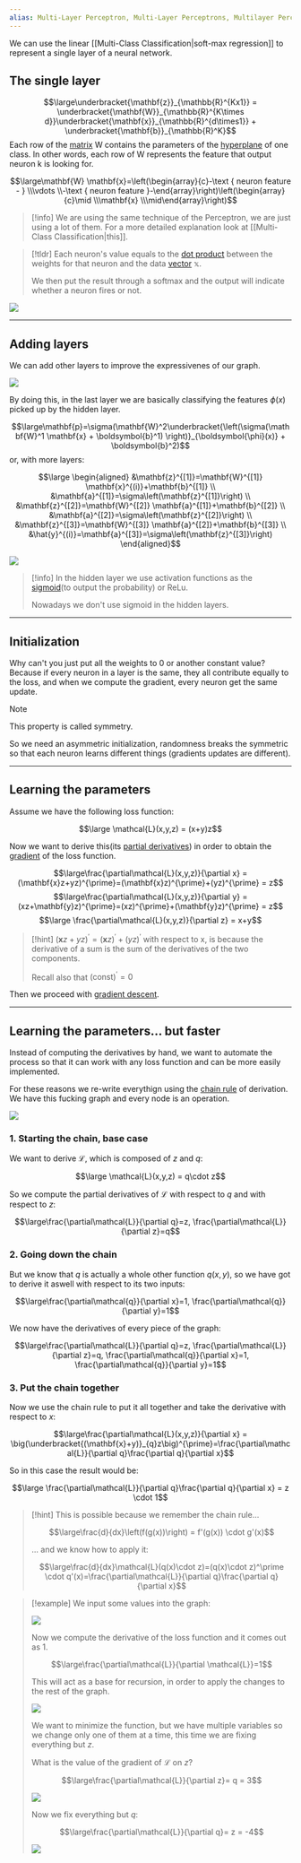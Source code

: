 ```yaml
---
alias: Multi-Layer Perceptron, Multi-Layer Perceptrons, Multilayer Perceptron, Multilayer Perceptrons, MLP, MLPs
---
```


We can use the linear [[Multi-Class Classification|soft-max regression]] to represent a single layer of a neural network.


## The single layer

$$\large\underbracket{\mathbf{z}}_{\mathbb{R}^{Kx1}} = \underbracket{\mathbf{W}}_{\mathbb{R}^{K\times d}}\underbracket{\mathbf{x}}_{\mathbb{R}^{d\times1}} + \underbracket{\mathbf{b}}_{\mathbb{R}^K}$$
Each row of the [matrix](../Linear%20Algebra/Matrix.md) W contains the parameters of the [hyperplane](../Linear%20Algebra/Hyperplanes.md) of one class.
In other words, each row of W represents the feature that output neuron k is looking for.

$$\large\mathbf{W} \mathbf{x}=\left(\begin{array}{c}-\text { neuron feature - } \\\vdots \\-\text { neuron feature }-\end{array}\right)\left(\begin{array}{c}\mid \\\mathbf{x} \\\mid\end{array}\right)$$


> [!info]
> We are using the same technique of the Perceptron, we are just using a lot of them.
> For a more detailed explanation look at [[Multi-Class Classification|this]].

> [!tldr]
> Each neuron's value equals to the [dot product](../Linear%20Algebra/Dot%20product.md) between the weights for that neuron and the data [vector](../Linear%20Algebra/Vectors.md) $\mathbb{x}$.
> 
> We then put the result through a softmax and the output will indicate whether a neuron fires or not.

![](../z_images/Pasted%20image%2020230612021128.png)

---

## Adding layers

We can add other layers to improve the expressivenes of our graph.

![](../z_images/Pasted%20image%2020230614134652.png)


By doing this, in the last layer we are basically classifying the features $\phi(x)$ picked up by the hidden layer.

$$\large\mathbf{p}=\sigma(\mathbf{W}^2\underbracket{\left(\sigma(\mathbf{W}^1 \mathbf{x}  + \boldsymbol{b}^1) \right)}_{\boldsymbol{\phi}(x)}   + \boldsymbol{b}^2)$$
or, with more layers:

$$\large \begin{aligned}
&\mathbf{z}^{[1]}=\mathbf{W}^{[1]} \mathbf{x}^{(i)}+\mathbf{b}^{[1]} \\
&\mathbf{a}^{[1]}=\sigma\left(\mathbf{z}^{[1]}\right) \\
&\mathbf{z}^{[2]}=\mathbf{W}^{[2]} \mathbf{a}^{[1]}+\mathbf{b}^{[2]} \\
&\mathbf{a}^{[2]}=\sigma\left(\mathbf{z}^{[2]}\right) \\
&\mathbf{z}^{[3]}=\mathbf{W}^{[3]} \mathbf{a}^{[2]}+\mathbf{b}^{[3]} \\
&\hat{y}^{(i)}=\mathbf{a}^{[3]}=\sigma\left(\mathbf{z}^{[3]}\right)
\end{aligned}$$

![](../z_images/Pasted%20image%2020230614193952.png)

> [!info]
> In the hidden layer we use activation functions as the [sigmoid](Sigmoid.md)(to output the probability) or ReLu.
> 
> Nowadays we don't use sigmoid in the hidden layers.

---

## Initialization

Why can't you just put all the weights to 0 or another constant value? 
Because if every neuron in a layer is the same, they all contribute equally to the loss, and when we compute the gradient, every neuron get the same update.

> [!note]
> This property is called symmetry.


So we need an asymmetric initialization, randomness breaks the symmetric so that each neuron learns different things (gradients updates are different).

---

## Learning the parameters

Assume we have the following loss function:

$$\large \mathcal{L}(x,y,z) = (x+y)z$$

Now we want to derive this(its [partial derivatives](../Calculus/Partial%20derivatives.md)) in order to obtain the [gradient](Gradient.md) of the loss function.

$$\large\frac{\partial\mathcal{L}(x,y,z)}{\partial x} =  (\mathbf{x}z+yz)^{\prime}=(\mathbf{x}z)^{\prime}+(yz)^{\prime} = z$$
$$\large\frac{\partial\mathcal{L}(x,y,z)}{\partial y} =  (xz+\mathbf{y}z)^{\prime}=(xz)^{\prime}+(\mathbf{y}z)^{\prime} = z$$
$$\large \frac{\partial\mathcal{L}(x,y,z)}{\partial z} =  x+y$$

> [!hint]
> $(\mathbf{x}z+yz)^{\prime}=(\mathbf{x}z)^{\prime}+(yz)^{\prime}$ with respect to x, is because the derivative of a sum is the sum of the derivatives of the two components.
> 
> Recall also that $(\text{const})^\prime=0$


Then we proceed with [gradient descent](Gradient%20Descent.md).

---

## Learning the parameters... but faster

Instead of computing the derivatives by hand, we want to automate the process so that it can work with any loss function and can be more easily implemented.

For these reasons we re-write everythign using the [chain rule](../Calculus/Chain%20Rule.md) of derivation.
We have this fucking graph and every node is an operation.

![](../z_images/Pasted%20image%2020230619195457.png)


### 1. Starting the chain, base case

We want to derive $\mathcal{L}$, which is composed of $z$ and $q$:

$$\large \mathcal{L}(x,y,z) = q\cdot z$$

So we compute the partial derivatives of $\mathcal{L}$ with respect to $q$ and with respect to $z$:

$$\large\frac{\partial\mathcal{L}}{\partial q}=z, \frac{\partial\mathcal{L}}{\partial z}=q$$


### 2. Going down the chain

But we know that $q$ is actually a whole other function $q(x, y)$, so we have got to derive it aswell with respect to its two inputs:

$$\large\frac{\partial\mathcal{q}}{\partial x}=1, \frac{\partial\mathcal{q}}{\partial y}=1$$

We now have the derivatives of every piece of the graph:

$$\large\frac{\partial\mathcal{L}}{\partial q}=z, \frac{\partial\mathcal{L}}{\partial z}=q, \frac{\partial\mathcal{q}}{\partial x}=1, \frac{\partial\mathcal{q}}{\partial y}=1$$


### 3. Put the chain together

Now we use the chain rule to put it all together and take the derivative with respect to $x$:

$$\large\frac{\partial\mathcal{L}(x,y,z)}{\partial x} =  \big(\underbracket{(\mathbf{x}+y)}_{q}z\big)^{\prime}=\frac{\partial\mathcal{L}}{\partial q}\frac{\partial q}{\partial x}$$

So in this case the result would be:

$$\large \frac{\partial\mathcal{L}}{\partial q}\frac{\partial q}{\partial x} = z \cdot 1$$

> [!hint]
> This is possible because we remember the chain rule...
> 
> $$\large\frac{d}{dx}\left(f(g(x))\right) = f'(g(x)) \cdot g'(x)$$
> 
> ... and we know how to apply it:
> 
> $$\large\frac{d}{dx}\mathcal{L}(q(x)\cdot z)=(q(x)\cdot z)^\prime \cdot q'(x)=\frac{\partial\mathcal{L}}{\partial q}\frac{\partial q}{\partial x}$$

> [!example]
> We input some values into the graph:
> 
> ![](../z_images/Pasted%20image%2020230621195556.png)
> 
> Now we compute the derivative of the loss function and it comes out as 1.
> 
> $$\large\frac{\partial\mathcal{L}}{\partial \mathcal{L}}=1$$
> 
> This will act as a base for recursion, in order to apply the changes to the rest of the graph.
> 
> ![](../z_images/Pasted%20image%2020230621200004.png)
> 
> We want to minimize the function, but we have multiple variables so we change only one of them at a time, this time we are fixing everything but $z$.
> 
> What is the value of the gradient of $\mathcal{L}$ on $z$?
> 
> $$\large\frac{\partial\mathcal{L}}{\partial z}= q = 3$$
> 
> ![](../z_images/Pasted%20image%2020230621200143.png)
> 
> Now we fix everything but $q$:
> 
> $$\large\frac{\partial\mathcal{L}}{\partial q}= z = -4$$
> 
> ![](../z_images/Pasted%20image%2020230621200326.png)
